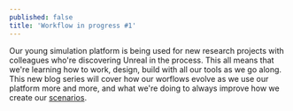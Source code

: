 ```yaml
---
published: false
title: 'Workflow in progress #1'
---
```

Our young simulation platform is being used for new research projects with colleagues who're discovering Unreal in the process. This all means that we're learning how to work, design, build with all our tools as we go along. This new blog series will cover how our worflows evolve as we use our platform more and more, and what we're doing to always improve how we create our [scenarios](/scenarios).

